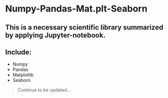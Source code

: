 # Numpy-Pandas-Mat.plt-Seaborn

## This is a necessary scientific library summarized by applying Jupyter-notebook.

## Include:
* Numpy
* Pandas
* Matplotlib
* Seaborn

> Continue to be updated...

